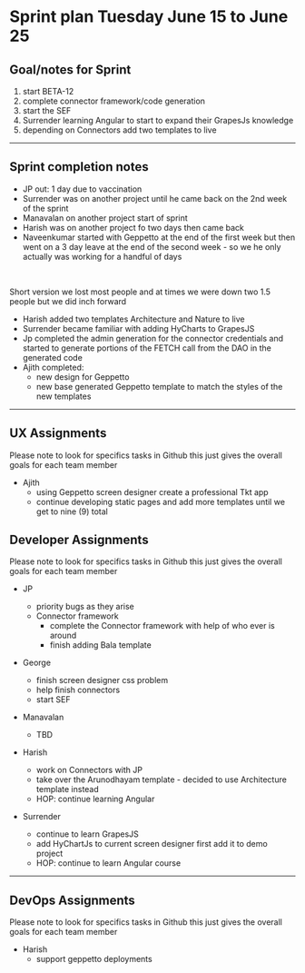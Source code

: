 # Sprint plan Tuesday June 15 to June 25

## Goal/notes for Sprint

1. start BETA-12
2. complete connector framework/code generation
3. start the SEF
4. Surrender learning Angular to start to expand their GrapesJs knowledge
5. depending on Connectors add two templates to live

---

## Sprint completion notes

- JP out: 1 day due to vaccination
- Surrender was on another project until he came back on the 2nd week of the sprint
- Manavalan on another project start of sprint
- Harish was on another project fo two days then came back
- Naveenkumar started with Geppetto at the end of the first week but then went on a 3 day leave at the end of the second week - so we he only actually was working for a handful of days

&nbsp;

Short version we lost most people and at times we were down two 1.5 people but we did inch forward

- Harish added two templates Architecture and  Nature to live
- Surrender became familiar with adding HyCharts to GrapesJS
- Jp completed the admin generation for the connector credentials and started to generate portions of the FETCH call from the DAO in the generated code
- Ajith completed:
  - new design for Geppetto
  - new base generated Geppetto template to match the styles of the new templates

---

## UX Assignments

Please note to look for specifics tasks in Github this just gives the overall goals for each team member

- Ajith
  - using Geppetto screen designer create a professional Tkt app
  - continue developing static pages and add more templates until we get to nine (9) total

## Developer Assignments

Please note to look for specifics tasks in Github this just gives the overall goals for each team member

- JP

  - priority bugs as they arise
  - Connector framework
    - complete the Connector framework with help of who ever is around
    - finish adding Bala template

- George

  - finish screen designer css problem
  - help finish connectors
  - start SEF

- Manavalan

  - TBD

- Harish

  - work on Connectors with JP
  - take over the Arunodhayam template - decided to use Architecture template instead
  - HOP: continue learning Angular

- Surrender
  - continue to learn GrapesJS
  - add HyChartJs to current screen designer first add it to demo project
  - HOP: continue to learn Angular course

---

## DevOps Assignments

Please note to look for specifics tasks in Github this just gives the overall goals for each team member

- Harish
  - support geppetto deployments
